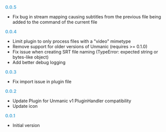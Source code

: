 
**<span style="color:#56adda">0.0.5</span>**
- Fix bug in stream mapping causing subtitles from the previous file being added to the command of the current file

**<span style="color:#56adda">0.0.4</span>**
- Limit plugin to only process files with a "video" mimetype
- Remove support for older versions of Unmanic (requires >= 0.1.0)
- Fix issue when creating SRT file naming (TypeError: expected string or bytes-like object)
- Add better debug logging

**<span style="color:#56adda">0.0.3</span>**
- Fix import issue in plugin file

**<span style="color:#56adda">0.0.2</span>**
- Update Plugin for Unmanic v1 PluginHandler compatibility
- Update icon

**<span style="color:#56adda">0.0.1</span>**
- Initial version
